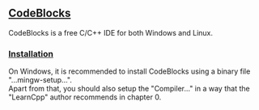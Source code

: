 ## [CodeBlocks](http://www.codeblocks.org/)

CodeBlocks is a free C/C++ IDE for both Windows and Linux.

### [Installation](https://www.learncpp.com/cpp-tutorial/installing-an-integrated-development-environment-ide/)

On Windows, it is recommended to install CodeBlocks using a binary file "...mingw-setup...".  
Apart from that, you should also setup the "Compiler..." in a way that the "LearnCpp" author recommends in
chapter 0. 
